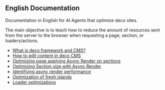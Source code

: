 ## English Documentation

Documentation in English for AI Agents that optimize deco sites.

The main objective is to teach how to reduce the amount of resources sent from the server to the browser when requesting a page, section, or loaders/actions.

- [What is deco framework and CMS?](./01_getting_started/01_what-is-deco.mdx)
- [How to edit content in deco CMS](./02_cms_capabilities/01_blocks-content.mdx)
- [Optimizing page applying Async Render on sections](./07_Performance/01_applying-async-render.md)
- [Optimizing Section size with Async Render](./07_Performance/02_optimize-section-with-async-render.mdx)
- [Identifying async render performance](./07_Performance/03_analyze-async-render-performance.mdx)
- [Optimization of fresh islands](../../docs/en/07_Performance/06_islands.mdx)
- [Loader optimizations](../../docs/en/07_Performance/04_loaders.mdx)
